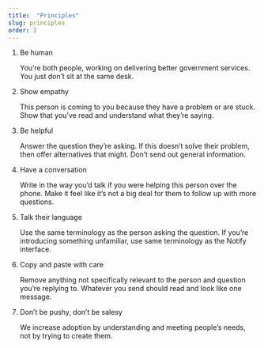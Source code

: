 ```yaml
---
title:  "Principles"
slug: principles
order: 2
---
```


1. Be human

    You’re both people, working on delivering better government services. You just don’t sit at the same desk.

2. Show empathy

    This person is coming to you because they have a problem or are stuck. Show that you’ve read and understand what they’re saying.

3. Be helpful

    Answer the question they’re asking. If this doesn’t solve their problem, then offer alternatives that might. Don’t send out general information.

4. Have a conversation

    Write in the way you’d talk if you were helping this person over the phone. Make it feel like it’s not a big deal for them to follow up with more questions.    

5. Talk their language

    Use the same terminology as the person asking the question. If you’re introducing something unfamiliar, use same terminology as the Notify interface.

6. Copy and paste with care

    Remove anything not specifically relevant to the person and question you’re replying to. Whatever you send should read and look like one message.

7. Don’t be pushy, don’t be salesy

    We increase adoption by understanding and meeting people’s needs, not by trying to create them.
